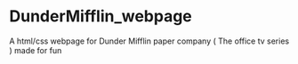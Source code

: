 # DunderMifflin_webpage
A html/css webpage for Dunder Mifflin paper company ( The office tv series ) made for fun

